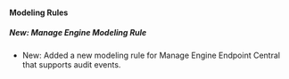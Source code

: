 
#### Modeling Rules

##### New: Manage Engine Modeling Rule

- New: Added a new modeling rule for Manage Engine Endpoint Central that supports audit events.
